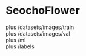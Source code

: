 # SeochoFlower

plus /datasets/images/train<br>
plus /datasets/images/val<br>
plus /ml<br>
plus /labels<br>


